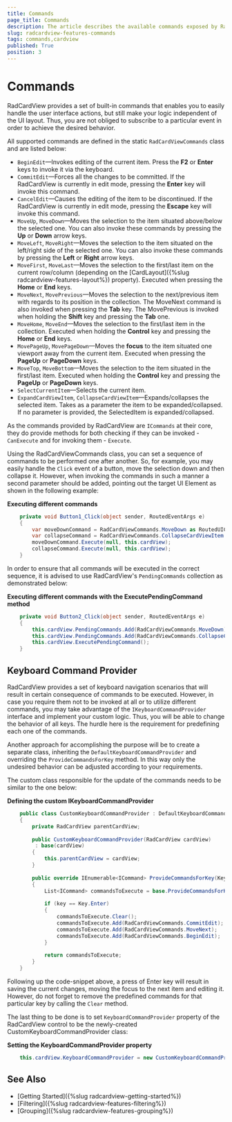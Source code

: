 ```yaml
---
title: Commands
page_title: Commands
description: The article describes the available commands exposed by RadCardView.
slug: radcardview-features-commands
tags: commands,cardview
published: True
position: 3
---
```


# Commands

RadCardView provides a set of built-in commands that enables you to easily handle the user interface actions, but still make your logic independent of the UI layout. Thus, you are not obliged to subscribe to a particular event in order to achieve the desired behavior.

All supported commands are defined in the static `RadCardViewCommands` class and are listed below:

* `BeginEdit`&mdash;Invokes editing of the current item. Press the __F2__ or __Enter__ keys to invoke it via the keyboard.
* `CommitEdit`&mdash;Forces all the changes to be committed. If the RadCardView is currently in edit mode, pressing the __Enter__ key will invoke this command.
* `CancelEdit`&mdash;Causes the editing of the item to be discontinued. If the RadCardView is currently in edit mode, pressing the __Escape__ key will invoke this command.
* `MoveUp`, `MoveDown`&mdash;Moves the selection to the item situated above/below the selected one. You can also invoke these commands by pressing the __Up__ or __Down__ arrow keys.
* `MoveLeft`, `MoveRight`&mdash;Moves the selection to the item situated on the left/right side of the selected one. You can also invoke these commands by pressing the __Left__ or __Right__ arrow keys.
* `MoveFirst`, `MoveLast`&mdash;Moves the selection to the first/last item on the current row/column (depending on the [CardLayout]({%slug radcardview-features-layout%}) property). Executed when pressing the __Home__ or __End__ keys.
* `MoveNext`, `MovePrevious`&mdash;Moves the selection to the next/previous item with regards to its position in the collection. The MoveNext command is also invoked when pressing the __Tab__ key. The MovePrevious is invoked when holding the __Shift__ key and pressing the __Tab__ one.
* `MoveHome`, `MoveEnd`&mdash;Moves the selection to the first/last item in the collection. Executed when holding the __Control__ key and pressing the __Home__ or __End__ keys.
* `MovePageUp`, `MovePageDown`&mdash;Moves the __focus__ to the item situated one viewport away from the current item. Executed when pressing the __PageUp__ or __PageDown__ keys.
* `MoveTop`, `MoveBottom`&mdash;Moves the selection to the item situated in the first/last item. Executed when holding the __Control__ key and pressing the __PageUp__ or __PageDown__ keys.
* `SelectCurrentItem`&mdash;Selects the current item.
* `ExpandCardViewItem`, `CollapseCardViewItem`&mdash;Expands/collapses the selected item. Takes as a parameter the item to be expanded/collapsed. If no parameter is provided, the SelectedItem is expanded/collapsed.

As the commands provided by RadCardView are `ICommands` at their core, they do provide methods for  both checking if they can be invoked - `CanExecute` and for invoking them - `Execute`.

Using the RadCardViewCommands class, you can set a sequence of commands to be performed one after another.  So, for example, you may easily handle the `Click` event of a button, move the selection down and then collapse it. However, when invoking the commands in such a manner a second parameter should be added, pointing out the target UI Element as shown in the following example:

__Executing different commands__  
```C#
	private void Button1_Click(object sender, RoutedEventArgs e)
    {
		var moveDownCommand = RadCardViewCommands.MoveDown as RoutedUICommand;
		var collapseCommand = RadCardViewCommands.CollapseCardViewItem as RoutedUICommand;
		moveDownCommand.Execute(null, this.cardView);
		collapseCommand.Execute(null, this.cardView);
    }
```

In order to ensure that all commands will be executed in the correct sequence, it is advised to use RadCardView's `PendingCommands` collection as demonstrated below:

__Executing different commands with the ExecutePendingCommand method__  
```C#
	private void Button2_Click(object sender, RoutedEventArgs e)
	{
		this.cardView.PendingCommands.Add(RadCardViewCommands.MoveDown);
		this.cardView.PendingCommands.Add(RadCardViewCommands.CollapseCardViewItem);
		this.cardView.ExecutePendingCommand();
	}
```

## Keyboard Command Provider

RadCardView provides a set of keyboard navigation scenarios that will result in certain consequence of commands to be executed. However, in case you require them not to be invoked at all or to utilize different commands, you may take advantage of the `IKeyboardCommandProvider` interface and implement your custom logic. 
Thus, you will be able to change the behavior of all keys. The hurdle here is the requirement for predefining each one of the commands. 

Another approach for accomplishing the purpose will be to create a separate class, inheriting the `DefaultKeyboardCommandProvider` and overriding the `ProvideCommandsForKey` method. In this way only the undesired behavior can be adjusted according to your requirements.

The custom class responsible for the update of the commands needs to be similar to the one below:

__Defining the custom IKeyboardCommandProvider__  
```C#
	public class CustomKeyboardCommandProvider : DefaultKeyboardCommandProvider
	{
	    private RadCardView parentCardView;
	
	    public CustomKeyboardCommandProvider(RadCardView cardView)
	     : base(cardView)
	    {
	        this.parentCardView = cardView;
	    }
	
	    public override IEnumerable<ICommand> ProvideCommandsForKey(Key key)
	    {
	        List<ICommand> commandsToExecute = base.ProvideCommandsForKey(key).ToList();
	
	        if (key == Key.Enter)
	        {
	            commandsToExecute.Clear();
	            commandsToExecute.Add(RadCardViewCommands.CommitEdit);
	            commandsToExecute.Add(RadCardViewCommands.MoveNext);
	            commandsToExecute.Add(RadCardViewCommands.BeginEdit);
	        }
	
	        return commandsToExecute;
	    }
	}
```

Following up the code-snippet above, a press of Enter key will result in saving the current changes,
moving the focus to the next item and editing it. However, do not forget to remove the predefined
commands for that particular key by calling the `Clear` method.

The last thing to be done is to set `KeyboardCommandProvider` property of the RadCardView control to be the newly-created CustomKeyboardCommandProvider class:

__Setting the KeyboardCommandProvider property__  
```C#
	this.cardView.KeyboardCommandProvider = new CustomKeyboardCommandProvider(this.cardView);
```

## See Also  
* [Getting Started]({%slug radcardview-getting-started%})
* [Filtering]({%slug radcardview-features-filtering%})
* [Grouping]({%slug radcardview-features-grouping%})